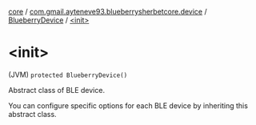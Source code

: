 [core](../../index.md) / [com.gmail.ayteneve93.blueberrysherbetcore.device](../index.md) / [BlueberryDevice](index.md) / [&lt;init&gt;](./-init-.md)

# &lt;init&gt;

(JVM) `protected BlueberryDevice()`

Abstract class of BLE device.

You can configure specific options for each BLE device by inheriting this abstract class.

